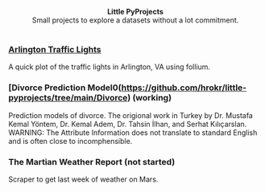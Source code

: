 
<p align="center">
<b>Little PyProjects</b><br>
Small projects to explore a datasets without a lot commitment.  <br><br>
</p>

### [Arlington Traffic Lights](https://github.com/hrokr/little-pyprojects/tree/main/Arlington_Traffic_Cameras)
A quick plot of the traffic lights in Arlington, VA using follium. 

### [Divorce Prediction Model0(https://github.com/hrokr/little-pyprojects/tree/main/Divorce) (working)
Prediction models of divorce. The origional work in Turkey by Dr. Mustafa Kemal Yöntem, Dr. Kemal Adem, Dr. Tahsin İlhan, and Serhat Kılıçarslan.
WARNING: The Attribute Information does not translate to standard English and is often close to incomphensible.

### The Martian Weather Report (not started)
Scraper to get last week of weather on Mars.

